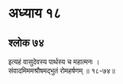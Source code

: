 # अध्याय १८

## श्लोक ७४

इत्यहं वासुदेवस्य पार्थस्य च महात्मनः ।<br>संवादमिममश्रौषमद्भुतं रोमहर्षणम् ॥ १८-७४॥<br><br>

